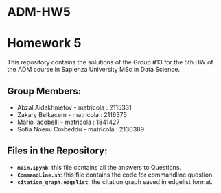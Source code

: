 # ADM-HW5

# Homework 5 

This repository contains the solutions of the Group #13 for the 5th HW of the ADM course in Sapienza University MSc in Data Science.

## Group Members:
- Abzal Aidakhmetov - matricola : 2115331
- Zakary Belkacem - matricola : 2116375
- Mario Iacobelli - matricola : 1841427
- Sofia Noemi Crobeddu - matricola : 2130389


## Files in the Repository:
- __`main.ipynb`__: this file contains all the answers to Questions.
- __`CommandLine.sh`__: this file contains the code for commandline question.
- __`citation_graph.edgelist`__: the citation graph saved in edgelist format.

